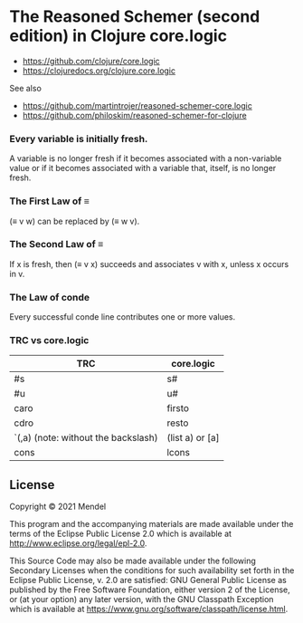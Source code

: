 # The Reasoned Schemer (second edition) in Clojure core.logic

- https://github.com/clojure/core.logic
- https://clojuredocs.org/clojure.core.logic

See also
- https://github.com/martintrojer/reasoned-schemer-core.logic
- https://github.com/philoskim/reasoned-schemer-for-clojure


### Every variable is initially fresh. 
A variable is no longer fresh if it becomes associated with a 
non-variable value or if it becomes associated with a variable 
that, itself, is no longer fresh.


### The First Law of ≡
(≡ v w) can be replaced by (≡ w v).


### The Second Law of ≡
If x is fresh, then (≡ v x) succeeds and associates v with x, unless x occurs in v.

### The Law of conde 
Every successful conde line contributes one or more values.


### TRC vs core.logic
|TRC         |core.logic  |
|------------|------------|
| #s         | s#         |
| #u         | u#         |
| caro       | firsto     |
| cdro       | resto      |
| `(,a)  (note: without the backslash)    | (list a) or [a] |
| cons       | lcons      |


## License

Copyright © 2021 Mendel

This program and the accompanying materials are made available under the
terms of the Eclipse Public License 2.0 which is available at
http://www.eclipse.org/legal/epl-2.0.

This Source Code may also be made available under the following Secondary
Licenses when the conditions for such availability set forth in the Eclipse
Public License, v. 2.0 are satisfied: GNU General Public License as published by
the Free Software Foundation, either version 2 of the License, or (at your
option) any later version, with the GNU Classpath Exception which is available
at https://www.gnu.org/software/classpath/license.html.

